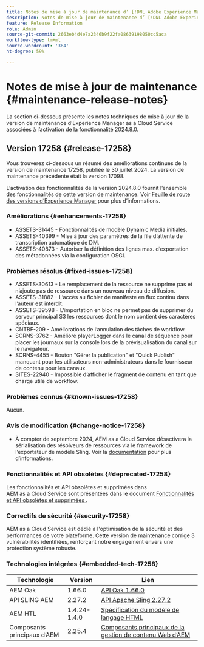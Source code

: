 ```yaml
---
title: Notes de mise à jour de maintenance d’ [!DNL Adobe Experience Manager]  as a Cloud Service associées à l’activation de la fonctionnalité 2024.8.0.
description: Notes de mise à jour de maintenance d’ [!DNL Adobe Experience Manager]  as a Cloud Service associées à l’activation de la fonctionnalité 2024.8.0.
feature: Release Information
role: Admin
source-git-commit: 2663eb4d4e7a2346b9f22fa08639198050cc5aca
workflow-type: tm+mt
source-wordcount: '364'
ht-degree: 59%

---
```


# Notes de mise à jour de maintenance {#maintenance-release-notes}

La section ci-dessous présente les notes techniques de mise à jour de la version de maintenance d’Experience Manager as a Cloud Service associées à l’activation de la fonctionnalité 2024.8.0.

## Version 17258 {#release-17258}

Vous trouverez ci-dessous un résumé des améliorations continues de la version de maintenance 17258, publiée le 30 juillet 2024. La version de maintenance précédente était la version 17098.

L’activation des fonctionnalités de la version 2024.8.0 fournit l’ensemble des fonctionnalités de cette version de maintenance. Voir [Feuille de route des versions d’Experience Manager](https://experienceleague.adobe.com/fr/docs/experience-manager-release-information/aem-release-updates/update-releases-roadmap) pour plus d’informations.

### Améliorations {#enhancements-17258}

* ASSETS-31445 - Fonctionnalités de modèle Dynamic Media initiales.
* ASSETS-40399 - Mise à jour des paramètres de la file d’attente de transcription automatique de DM.
* ASSETS-40873 - Autoriser la définition des lignes max. d’exportation des métadonnées via la configuration OSGI.

### Problèmes résolus {#fixed-issues-17258}

* ASSETS-30613 - Le remplacement de la ressource ne supprime pas et n’ajoute pas de ressource dans un nouveau niveau de diffusion.
* ASSETS-31882 - L’accès au fichier de manifeste en flux continu dans l’auteur est interdit.
* ASSETS-39598 - L’importation en bloc ne permet pas de supprimer du serveur principal S3 les ressources dont le nom contient des caractères spéciaux.
* CNTBF-209 - Améliorations de l’annulation des tâches de workflow.
* SCRNS-3762 - Améliore playerLogger dans le canal de séquence pour placer les journaux sur la console lors de la prévisualisation du canal sur le navigateur.
* SCRNS-4455 - Bouton &quot;Gérer la publication&quot; et &quot;Quick Publish&quot; manquant pour les utilisateurs non-administrateurs dans le fournisseur de contenu pour les canaux.
* SITES-22940 - Impossible d’afficher le fragment de contenu en tant que charge utile de workflow.

### Problèmes connus {#known-issues-17258}

Aucun.

### Avis de modification {#change-notice-17258}

* À compter de septembre 2024, AEM as a Cloud Service désactivera la sérialisation des résolveurs de ressources via le framework de l’exportateur de modèle Sling. Voir la [documentation](/help/implementing/developing/hybrid/disallow-the-serialization-of-resourceresolvers-via-sling-model-exporter.md) pour plus d’informations.

### Fonctionnalités et API obsolètes {#deprecated-17258}

Les fonctionnalités et API obsolètes et supprimées dans AEM as a Cloud Service sont présentées dans le document [Fonctionnalités et API obsolètes et supprimées ](/help/release-notes/deprecated-removed-features.md).

### Correctifs de sécurité {#security-17258}

AEM as a Cloud Service est dédié à l&#39;optimisation de la sécurité et des performances de votre plateforme. Cette version de maintenance corrige 3 vulnérabilités identifiées, renforçant notre engagement envers une protection système robuste.

### Technologies intégrées {#embedded-tech-17258}

| Technologie | Version | Lien |
|---|---|---|
| AEM Oak | 1.66.0 | [API Oak 1.66.0](https://www.javadoc.io/doc/org.apache.jackrabbit/oak-api/1.66.0/index.html) |
| API SLING AEM | 2.27.2 | [API Apache Sling 2.27.2](https://www.javadoc.io/doc/org.apache.sling/org.apache.sling.api/latest/index.html) |
| AEM HTL | 1.4.24-1.4.0 | [Spécification du modèle de langage HTML](https://github.com/adobe/htl-spec) |
| Composants principaux d’AEM | 2.25.4 | [Composants principaux de la gestion de contenu Web d’AEM](https://github.com/adobe/aem-core-wcm-components) |
